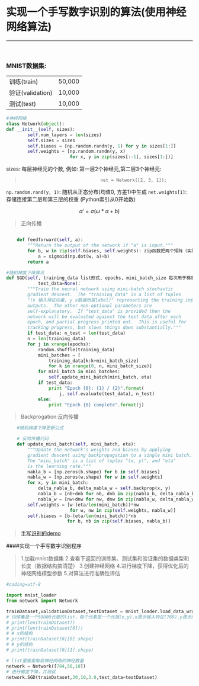 # 实现一个手写数字识别的算法(使用神经网络算法)
-------------------
 
### MNIST数据集:

|||
|---|---|
|训练(train)| 50,000  |
|验证(validation)  |10,000   |
|测试(test)  |10,000   |


```python
#神经网络
class Network(object):
def __init__(self, sizes):
        self.num_layers = len(sizes)
        self.sizes = sizes
        self.biases = [np.random.randn(y, 1) for y in sizes[1:]]
        self.weights = [np.random.randn(y, x)
                        for x, y in zip(sizes[:-1], sizes[1:])]
```

sizes: 每层神经元的个数, 例如: 第一层2个神经元,第二层3个神经元:

>                                   net = Network([2, 3, 1]); 


`np.random.rand(y, 1)`: 随机从正态分布(均值0, 方差1)中生成
`net.weights[1]`: 存储连接第二层和第三层的权重 (Python索引从0开始数)

$${\alpha}'=\sigma(\omega *\alpha + b)$$

>正向传播
```python

    def feedforward(self, a):
        """Return the output of the network if "a" is input."""
        for b, w in zip(self.biases, self.weights): zip函数把两个矩阵（实际上是多个维度不同的向量组成）组合
            a = sigmoid(np.dot(w, a)+b)
        return a
```

```python
#随机梯度下降算法
def SGD(self, training_data list形式, epochs, mini_batch_size 每次用于梯度下降的实例的大小, eta 学习率,
            test_data=None):
        """Train the neural network using mini-batch stochastic
        gradient descent.  The "training_data" is a list of tuples
        "(x 输入特征向量, y x数据所属label)" representing the training inputs and the desired
        outputs.  The other non-optional parameters are
        self-explanatory.  If "test_data" is provided then the
        network will be evaluated against the test data after each
        epoch, and partial progress printed out.  This is useful for
        tracking progress, but slows things down substantially."""
        if test_data: n_test = len(test_data)
        n = len(training_data)
        for j in xrange(epochs):
            random.shuffle(training_data)
            mini_batches = [
                training_data[k:k+mini_batch_size]
                for k in xrange(0, n, mini_batch_size)]
            for mini_batch in mini_batches:
                self.update_mini_batch(mini_batch, eta)
            if test_data:
                print "Epoch {0}: {1} / {2}".format(
                    j, self.evaluate(test_data), n_test)
            else:
                print "Epoch {0} complete".format(j)
```
>Backprogation:反向传播

```python
	#随机梯度下降更新公式

	# 反向传播代码
	def update_mini_batch(self, mini_batch, eta):
        """Update the network's weights and biases by applying
        gradient descent using backpropagation to a single mini batch.
        The "mini_batch" is a list of tuples "(x, y)", and "eta"
        is the learning rate."""
        nabla_b = [np.zeros(b.shape) for b in self.biases]
        nabla_w = [np.zeros(w.shape) for w in self.weights]
        for x, y in mini_batch:
            delta_nabla_b, delta_nabla_w = self.backprop(x, y)
            nabla_b = [nb+dnb for nb, dnb in zip(nabla_b, delta_nabla_b)]
            nabla_w = [nw+dnw for nw, dnw in zip(nabla_w, delta_nabla_w)]
        self.weights = [w-(eta/len(mini_batch))*nw
                        for w, nw in zip(self.weights, nabla_w)]
        self.biases = [b-(eta/len(mini_batch))*nb
                       for b, nb in zip(self.biases, nabla_b)]
```
>   [手写识别的demo](https://github.com/mnielsen/neural-networks-and-deep-learning)

####实现一个手写数字识别程序

>1.加载mnist数据集
>2.查看下返回的训练集、测试集和验证集的数据类型和长度（数据结构搞清楚）
>3.创建神经网络
>4.进行梯度下降，获得优化后的神经网络模型参数
>5.对算法进行准确性评估

```python
#coding=utf-8

import mnist_loader
from network import Network

trainDataset,validationDataset,testDataset = mnist_loader.load_data_wrapper()
# 训练集是一个50000长度的list，每个元素是一个元祖(x,y),x表示输入特征(768),y表示所属数字label
# print(len(trainDataset))
# print(len(trainDataset[0]))
# # x的结构
# print(trainDataset[0][0].shape)
# # y的结构
# print(trainDataset[0][1].shape)

# list里面是每层神经网络的神经数量
network = Network([784,50,10])
# 进行梯度下降，并测试
network.SGD(trainDataset,30,10,3.0,test_data=testDataset)
```
